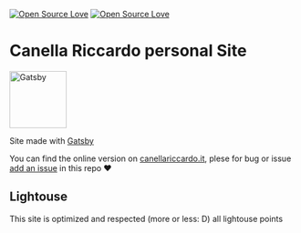 [![Open Source Love](https://badges.frapsoft.com/os/v1/open-source.svg?v=102)](https://github.com/ellerbrock/open-source-badge/)
[![Open Source Love](https://badges.frapsoft.com/os/mit/mit.svg?v=102)](https://github.com/ellerbrock/open-source-badge/)

# Canella Riccardo personal Site

<img alt="Gatsby" src="https://github.com/thecreazy/canellariccardo.it/blob/master/src/imgs/icon.png?raw=true" width="100">

Site made with [Gatsby](https://github.com/thecreazy/gatsby)

You can find the online version on [canellariccardo.it](https://canellariccardo.it), plese for bug or issue [add an issue](https://github.com/thecreazy/canellariccardo.it/issues) in this repo ♥️

## Lightouse 

This site is optimized and respected (more or less: D) all lightouse points
